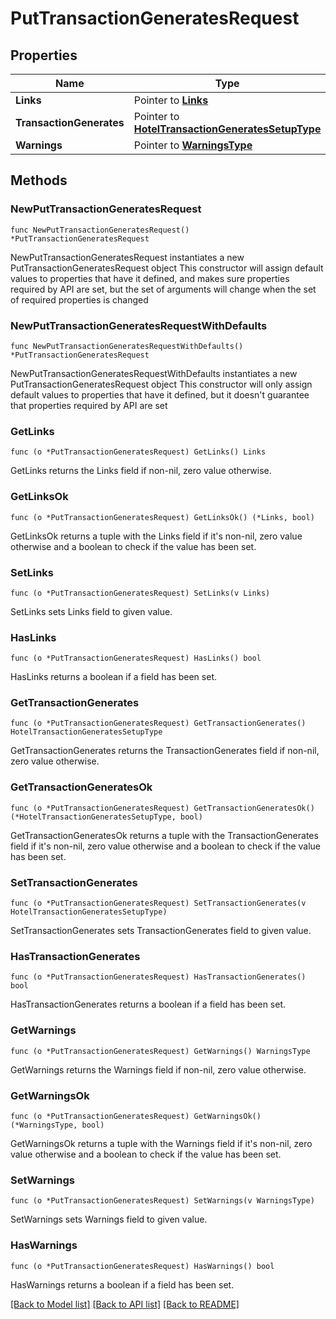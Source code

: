 # PutTransactionGeneratesRequest

## Properties

Name | Type | Description | Notes
------------ | ------------- | ------------- | -------------
**Links** | Pointer to [**Links**](Links.md) |  | [optional] 
**TransactionGenerates** | Pointer to [**HotelTransactionGeneratesSetupType**](HotelTransactionGeneratesSetupType.md) |  | [optional] 
**Warnings** | Pointer to [**WarningsType**](WarningsType.md) |  | [optional] 

## Methods

### NewPutTransactionGeneratesRequest

`func NewPutTransactionGeneratesRequest() *PutTransactionGeneratesRequest`

NewPutTransactionGeneratesRequest instantiates a new PutTransactionGeneratesRequest object
This constructor will assign default values to properties that have it defined,
and makes sure properties required by API are set, but the set of arguments
will change when the set of required properties is changed

### NewPutTransactionGeneratesRequestWithDefaults

`func NewPutTransactionGeneratesRequestWithDefaults() *PutTransactionGeneratesRequest`

NewPutTransactionGeneratesRequestWithDefaults instantiates a new PutTransactionGeneratesRequest object
This constructor will only assign default values to properties that have it defined,
but it doesn't guarantee that properties required by API are set

### GetLinks

`func (o *PutTransactionGeneratesRequest) GetLinks() Links`

GetLinks returns the Links field if non-nil, zero value otherwise.

### GetLinksOk

`func (o *PutTransactionGeneratesRequest) GetLinksOk() (*Links, bool)`

GetLinksOk returns a tuple with the Links field if it's non-nil, zero value otherwise
and a boolean to check if the value has been set.

### SetLinks

`func (o *PutTransactionGeneratesRequest) SetLinks(v Links)`

SetLinks sets Links field to given value.

### HasLinks

`func (o *PutTransactionGeneratesRequest) HasLinks() bool`

HasLinks returns a boolean if a field has been set.

### GetTransactionGenerates

`func (o *PutTransactionGeneratesRequest) GetTransactionGenerates() HotelTransactionGeneratesSetupType`

GetTransactionGenerates returns the TransactionGenerates field if non-nil, zero value otherwise.

### GetTransactionGeneratesOk

`func (o *PutTransactionGeneratesRequest) GetTransactionGeneratesOk() (*HotelTransactionGeneratesSetupType, bool)`

GetTransactionGeneratesOk returns a tuple with the TransactionGenerates field if it's non-nil, zero value otherwise
and a boolean to check if the value has been set.

### SetTransactionGenerates

`func (o *PutTransactionGeneratesRequest) SetTransactionGenerates(v HotelTransactionGeneratesSetupType)`

SetTransactionGenerates sets TransactionGenerates field to given value.

### HasTransactionGenerates

`func (o *PutTransactionGeneratesRequest) HasTransactionGenerates() bool`

HasTransactionGenerates returns a boolean if a field has been set.

### GetWarnings

`func (o *PutTransactionGeneratesRequest) GetWarnings() WarningsType`

GetWarnings returns the Warnings field if non-nil, zero value otherwise.

### GetWarningsOk

`func (o *PutTransactionGeneratesRequest) GetWarningsOk() (*WarningsType, bool)`

GetWarningsOk returns a tuple with the Warnings field if it's non-nil, zero value otherwise
and a boolean to check if the value has been set.

### SetWarnings

`func (o *PutTransactionGeneratesRequest) SetWarnings(v WarningsType)`

SetWarnings sets Warnings field to given value.

### HasWarnings

`func (o *PutTransactionGeneratesRequest) HasWarnings() bool`

HasWarnings returns a boolean if a field has been set.


[[Back to Model list]](../README.md#documentation-for-models) [[Back to API list]](../README.md#documentation-for-api-endpoints) [[Back to README]](../README.md)


